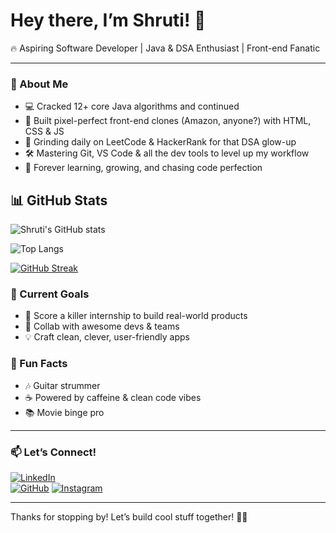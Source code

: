 # Hey there, I’m Shruti! 👋

🔥 Aspiring Software Developer | Java & DSA Enthusiast | Front-end Fanatic

---

### 🚀 About Me
- 💻 Cracked 12+ core Java algorithms and continued 
- 🎨 Built pixel-perfect front-end clones (Amazon, anyone?) with HTML, CSS & JS  
- 🎯 Grinding daily on LeetCode & HackerRank for that DSA glow-up  
- 🛠️ Mastering Git, VS Code & all the dev tools to level up my workflow  
- 🌱 Forever learning, growing, and chasing code perfection

## 📊 GitHub Stats

![Shruti's GitHub stats](https://github-readme-stats.vercel.app/api?username=shruti-1102&show_icons=true&theme=github_dark)

![Top Langs](https://github-readme-stats.vercel.app/api/top-langs/?username=shruti-1102&layout=compact&theme=github_dark)

[![GitHub Streak](https://streak-stats.demolab.com?user=shruti-1102&theme=tokyonight&border_radius=4.5)](https://git.io/streak-stats)


### 🎯 Current Goals
- 🚀 Score a killer internship to build real-world products  
- 🤝 Collab with awesome devs & teams  
- 💡 Craft clean, clever, user-friendly apps  

### 🎸 Fun Facts
- 🎶 Guitar strummer
- ☕ Powered by caffeine & clean code vibes  
- 📚 Movie binge pro  

---

### 📫 Let’s Connect!
[![LinkedIn](https://img.shields.io/badge/-LinkedIn-0A66C2?style=for-the-badge&logo=linkedin&logoColor=white)](https://www.linkedin.com/in/shruti-s-parihar/)  
[![GitHub](https://img.shields.io/badge/-GitHub-181717?style=for-the-badge&logo=github&logoColor=white)](https://github.com/shruti-1102)
[![Instagram](https://img.shields.io/badge/-Instagram-E4405F?style=for-the-badge&logo=instagram&logoColor=white)](https://instagram.com/shrutii.parihar/)


---

Thanks for stopping by! Let’s build cool stuff together! 🚀✨
